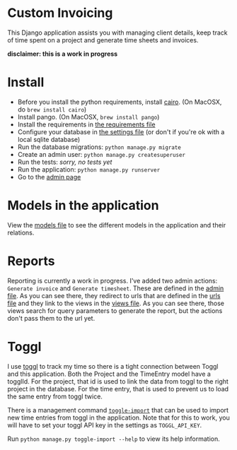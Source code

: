 # Custom Invoicing

This Django application assists you with managing client details, keep track of
time spent on a project and generate time sheets and invoices.

**disclaimer: this is a work in progress**

# Install

- Before you install the python requirements, install [cairo](https://www.cairographics.org/download/). (On MacOSX, do `brew install cairo`)
- Install pango. (On MacOSX, `brew install pango`)
- Install the requirements in [the requirements file](./requirements.txt)
- Configure your database in [the settings file](./webapp/settings.py) (or
don't if you're ok with a local sqlite database)
- Run the database migrations: `python manage.py migrate`
- Create an admin user: `python manage.py createsuperuser`
- Run the tests: *sorry, no tests yet*
- Run the application: `python manage.py runserver`
- Go to the [admin page](http://localhost:8000/admin)

# Models in the application

View the [models file](./invoicing/models.py) to see the different models in the
application and their relations.

# Reports

Reporting is currently a work in progress. I've added two admin actions:
`Generate invoice` and `Generate timesheet`. These are defined in the [admin
file](./invoicing/admin.py). As you can see there, they redirect to urls that
are defined in the [urls file](./webapp/urls.py) and they link to the views in
the [views file](./invoicing/views.py). As you can see there, those views search for
query parameters to generate the report, but the actions don't pass them to the url
yet.

# Toggl

I use [toggl](http://toggl.com) to track my time so there is a tight connection between Toggl and this
application. Both the Project and the TimeEntry model have a togglId. For the project, that id is used
to link the data from toggl to the right project in the database. For the time entry, that is used to
prevent us to load the same entry from toggl twice.

There is a management command
[`toggle-import`](./invoicing/management/commands/toggle-import.py) that can be
used to import new time entries from toggl in the application. Note that for this
to work, you will have to set your toggl API key in the settings as `TOGGL_API_KEY`.

Run `python manage.py toggle-import --help` to view its help information.